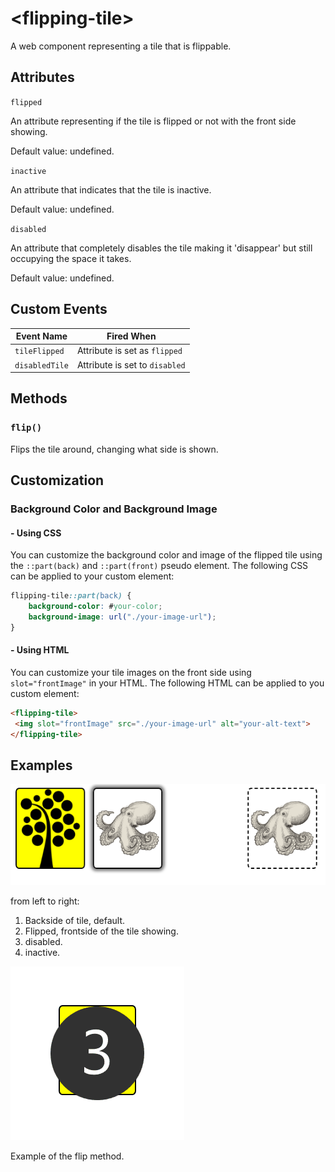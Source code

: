 # &lt;flipping-tile&gt;

A web component representing a tile that is flippable.

## Attributes

`flipped`

An attribute representing if the tile is flipped or not with the front side showing.

Default value: undefined.

`inactive`

An attribute that indicates that the tile is inactive.

Default value: undefined.

`disabled`

An attribute that completely disables the tile making it 'disappear' but still occupying the space it takes.

Default value: undefined.

## Custom Events

| Event Name | Fired When |
|------------|------------|
|`tileFlipped`|Attribute is set as `flipped`|
|`disabledTile`|Attribute is set to `disabled`|

## Methods

### `flip()`

Flips the tile around, changing what side is shown.

## Customization

### Background Color and Background Image

#### - Using CSS

You can customize the background color and image of the flipped tile using the `::part(back)` and `::part(front)` pseudo element.
The following CSS can be applied to your custom element:

```css
flipping-tile::part(back) {
    background-color: #your-color;
    background-image: url("./your-image-url");
}
```

#### - Using HTML

You can customize your tile images on the front side using `slot="frontImage"` in your HTML.
The following HTML can be applied to you custom element:

```html
<flipping-tile>
 <img slot="frontImage" src="./your-image-url" alt="your-alt-text">
</flipping-tile>
```

## Examples

![All stages of tiles](./img/Examples.PNG)

from left to right:
1. Backside of tile, default.
2. Flipped, frontside of the tile showing.
3. disabled.
4. inactive.

![GIF of the flip](./img/tileGIF.gif)

Example of the flip method.